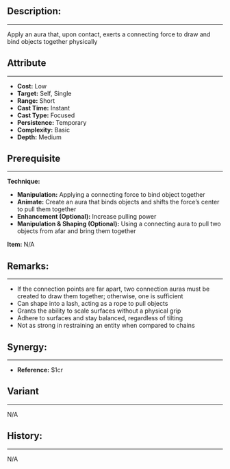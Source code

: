 ## Description:  
---  
Apply an aura that, upon contact, exerts a connecting force to draw and bind objects together physically  
  
## Attribute  
___  
- __Cost:__ Low  
- __Target:__ Self, Single  
- __Range:__ Short  
- __Cast Time:__ Instant  
- __Cast Type:__ Focused  
- __Persistence:__ Temporary  
- __Complexity:__ Basic  
- __Depth:__ Medium  
  
## Prerequisite  
___  
  
__Technique:__  
  
- __Manipulation:__ Applying a connecting force to bind object together  
- __Animate:__ Create an aura that binds objects and shifts the force’s center to pull them together  
- __Enhancement (Optional):__ Increase pulling power  
- __Manipulation & Shaping (Optional):__ Using a connecting aura to pull two objects from afar and bring them together  
  
__Item:__ N/A  
  
## Remarks:  
___  
- If the connection points are far apart, two connection auras must be created to draw them together; otherwise, one is sufficient  
- Can shape into a lash, acting as a rope to pull objects  
- Grants the ability to scale surfaces without a physical grip  
- Adhere to surfaces and stay balanced, regardless of tilting  
- Not as strong in restraining an entity when compared to chains  
  
## Synergy:  
___  
- __Reference:__ $1cr  
  
## Variant  
___  
N/A  
  
## History:  
___  
N/A